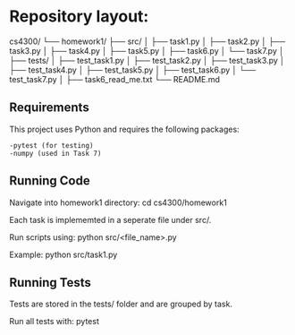 # Repository layout:

cs4300/
└── homework1/
├── src/
│ ├── task1.py
│ ├── task2.py
│ ├── task3.py
│ ├── task4.py
│ ├── task5.py
│ ├── task6.py
│ └── task7.py
│
├── tests/
│ ├── test_task1.py
│ ├── test_task2.py
│ ├── test_task3.py
│ ├── test_task4.py
│ ├── test_task5.py
│ ├── test_task6.py
│ └── test_task7.py
│
├── task6_read_me.txt
└── README.md

## Requirements
This project uses Python and requires the following packages:

    -pytest (for testing)
    -numpy (used in Task 7)


## Running Code

Navigate into homework1 directory:
cd cs4300/homework1

Each task is implememted in a seperate file under src/. 

Run scripts using:
python src/<file_name>.py

Example:
python src/task1.py


## Running Tests

Tests are stored in the tests/ folder and are grouped by task.

Run all tests with:
pytest
